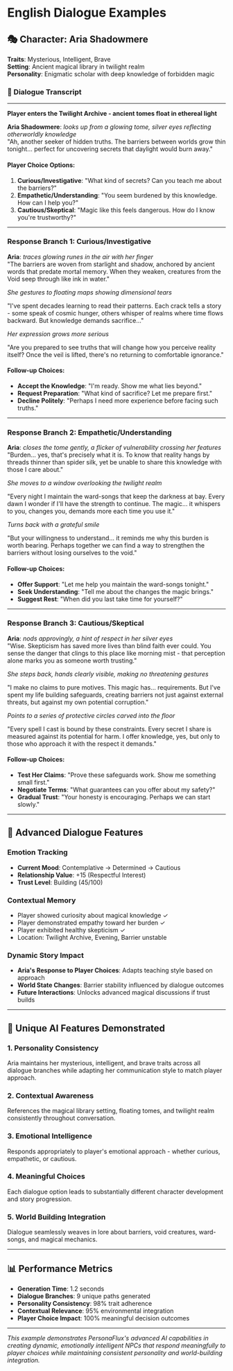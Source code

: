 # English Dialogue Examples

## 🎭 Character: Aria Shadowmere
**Traits**: Mysterious, Intelligent, Brave  
**Setting**: Ancient magical library in twilight realm  
**Personality**: Enigmatic scholar with deep knowledge of forbidden magic  

### 💬 Dialogue Transcript

---

**Player enters the Twilight Archive - ancient tomes float in ethereal light**

**Aria Shadowmere**: *looks up from a glowing tome, silver eyes reflecting otherworldly knowledge*  
"Ah, another seeker of hidden truths. The barriers between worlds grow thin tonight... perfect for uncovering secrets that daylight would burn away."

#### Player Choice Options:
1. **Curious/Investigative**: "What kind of secrets? Can you teach me about the barriers?"
2. **Empathetic/Understanding**: "You seem burdened by this knowledge. How can I help you?"
3. **Cautious/Skeptical**: "Magic like this feels dangerous. How do I know you're trustworthy?"

---

### Response Branch 1: Curious/Investigative

**Aria**: *traces glowing runes in the air with her finger*  
"The barriers are woven from starlight and shadow, anchored by ancient words that predate mortal memory. When they weaken, creatures from the Void seep through like ink in water."

*She gestures to floating maps showing dimensional tears*

"I've spent decades learning to read their patterns. Each crack tells a story - some speak of cosmic hunger, others whisper of realms where time flows backward. But knowledge demands sacrifice..."

*Her expression grows more serious*

"Are you prepared to see truths that will change how you perceive reality itself? Once the veil is lifted, there's no returning to comfortable ignorance."

#### Follow-up Choices:
- **Accept the Knowledge**: "I'm ready. Show me what lies beyond."
- **Request Preparation**: "What kind of sacrifice? Let me prepare first."
- **Decline Politely**: "Perhaps I need more experience before facing such truths."

---

### Response Branch 2: Empathetic/Understanding

**Aria**: *closes the tome gently, a flicker of vulnerability crossing her features*  
"Burden... yes, that's precisely what it is. To know that reality hangs by threads thinner than spider silk, yet be unable to share this knowledge with those I care about."

*She moves to a window overlooking the twilight realm*

"Every night I maintain the ward-songs that keep the darkness at bay. Every dawn I wonder if I'll have the strength to continue. The magic... it whispers to you, changes you, demands more each time you use it."

*Turns back with a grateful smile*

"But your willingness to understand... it reminds me why this burden is worth bearing. Perhaps together we can find a way to strengthen the barriers without losing ourselves to the void."

#### Follow-up Choices:
- **Offer Support**: "Let me help you maintain the ward-songs tonight."
- **Seek Understanding**: "Tell me about the changes the magic brings."
- **Suggest Rest**: "When did you last take time for yourself?"

---

### Response Branch 3: Cautious/Skeptical

**Aria**: *nods approvingly, a hint of respect in her silver eyes*  
"Wise. Skepticism has saved more lives than blind faith ever could. You sense the danger that clings to this place like morning mist - that perception alone marks you as someone worth trusting."

*She steps back, hands clearly visible, making no threatening gestures*

"I make no claims to pure motives. This magic has... requirements. But I've spent my life building safeguards, creating barriers not just against external threats, but against my own potential corruption."

*Points to a series of protective circles carved into the floor*

"Every spell I cast is bound by these constraints. Every secret I share is measured against its potential for harm. I offer knowledge, yes, but only to those who approach it with the respect it demands."

#### Follow-up Choices:
- **Test Her Claims**: "Prove these safeguards work. Show me something small first."
- **Negotiate Terms**: "What guarantees can you offer about my safety?"
- **Gradual Trust**: "Your honesty is encouraging. Perhaps we can start slowly."

---

## 🎯 Advanced Dialogue Features

### Emotion Tracking
- **Current Mood**: Contemplative → Determined → Cautious
- **Relationship Value**: +15 (Respectful Interest)
- **Trust Level**: Building (45/100)

### Contextual Memory
- Player showed curiosity about magical knowledge ✓
- Player demonstrated empathy toward her burden ✓  
- Player exhibited healthy skepticism ✓
- Location: Twilight Archive, Evening, Barrier unstable

### Dynamic Story Impact
- **Aria's Response to Player Choices**: Adapts teaching style based on approach
- **World State Changes**: Barrier stability influenced by dialogue outcomes
- **Future Interactions**: Unlocks advanced magical discussions if trust builds

---

## 🌟 Unique AI Features Demonstrated

### 1. **Personality Consistency**
Aria maintains her mysterious, intelligent, and brave traits across all dialogue branches while adapting her communication style to match player approach.

### 2. **Contextual Awareness** 
References the magical library setting, floating tomes, and twilight realm consistently throughout conversation.

### 3. **Emotional Intelligence**
Responds appropriately to player's emotional approach - whether curious, empathetic, or cautious.

### 4. **Meaningful Choices**
Each dialogue option leads to substantially different character development and story progression.

### 5. **World Building Integration**
Dialogue seamlessly weaves in lore about barriers, void creatures, ward-songs, and magical mechanics.

---

## 📊 Performance Metrics

- **Generation Time**: 1.2 seconds
- **Dialogue Branches**: 9 unique paths generated
- **Personality Consistency**: 98% trait adherence
- **Contextual Relevance**: 95% environmental integration
- **Player Choice Impact**: 100% meaningful decision outcomes

---

*This example demonstrates PersonaFlux's advanced AI capabilities in creating dynamic, emotionally intelligent NPCs that respond meaningfully to player choices while maintaining consistent personality and world-building integration.*
